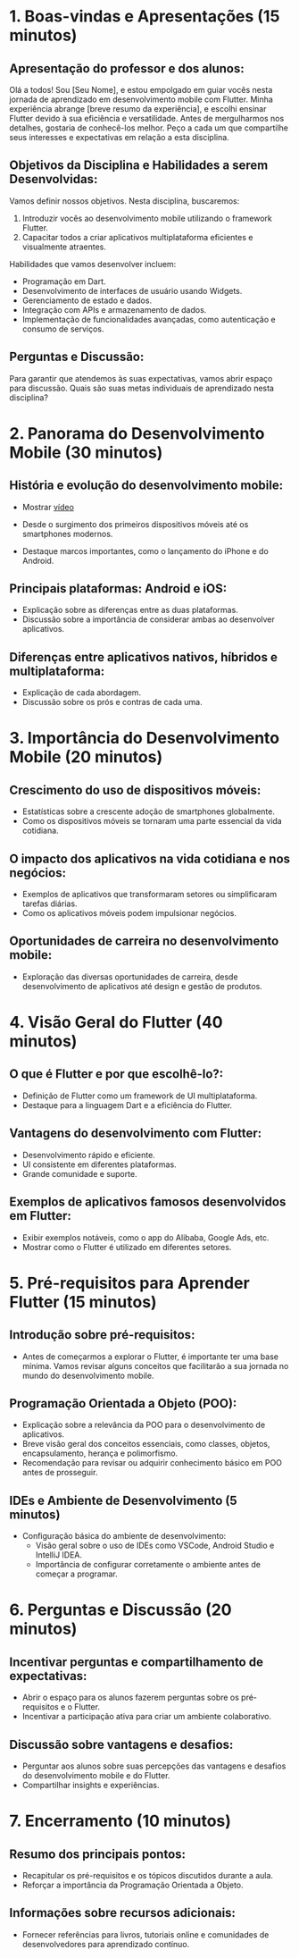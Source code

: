 # 1. Boas-vindas e Apresentações (15 minutos)

## Apresentação do professor e dos alunos:

Olá a todos! Sou [Seu Nome], e estou empolgado em guiar vocês nesta jornada de aprendizado em desenvolvimento mobile com Flutter. Minha experiência abrange [breve resumo da experiência], e escolhi ensinar Flutter devido à sua eficiência e versatilidade. Antes de mergulharmos nos detalhes, gostaria de conhecê-los melhor. Peço a cada um que compartilhe seus interesses e expectativas em relação a esta disciplina.

## Objetivos da Disciplina e Habilidades a serem Desenvolvidas:

Vamos definir nossos objetivos. Nesta disciplina, buscaremos:

1. Introduzir vocês ao desenvolvimento mobile utilizando o framework Flutter.
2. Capacitar todos a criar aplicativos multiplataforma eficientes e visualmente atraentes.

Habilidades que vamos desenvolver incluem:

- Programação em Dart.
- Desenvolvimento de interfaces de usuário usando Widgets.
- Gerenciamento de estado e dados.
- Integração com APIs e armazenamento de dados.
- Implementação de funcionalidades avançadas, como autenticação e consumo de serviços.

## Perguntas e Discussão:

Para garantir que atendemos às suas expectativas, vamos abrir espaço para discussão. Quais são suas metas individuais de aprendizado nesta disciplina?

# 2. Panorama do Desenvolvimento Mobile (30 minutos)

## História e evolução do desenvolvimento mobile:
- Mostrar [vídeo](https://youtu.be/jPsqInAxm6w?si=QCySoNRQXIclbURN)

- Desde o surgimento dos primeiros dispositivos móveis até os smartphones modernos.
- Destaque marcos importantes, como o lançamento do iPhone e do Android.

## Principais plataformas: Android e iOS:

- Explicação sobre as diferenças entre as duas plataformas.
- Discussão sobre a importância de considerar ambas ao desenvolver aplicativos.

## Diferenças entre aplicativos nativos, híbridos e multiplataforma:

- Explicação de cada abordagem.
- Discussão sobre os prós e contras de cada uma.

# 3. Importância do Desenvolvimento Mobile (20 minutos)

## Crescimento do uso de dispositivos móveis:

- Estatísticas sobre a crescente adoção de smartphones globalmente.
- Como os dispositivos móveis se tornaram uma parte essencial da vida cotidiana.

## O impacto dos aplicativos na vida cotidiana e nos negócios:

- Exemplos de aplicativos que transformaram setores ou simplificaram tarefas diárias.
- Como os aplicativos móveis podem impulsionar negócios.

## Oportunidades de carreira no desenvolvimento mobile:

- Exploração das diversas oportunidades de carreira, desde desenvolvimento de aplicativos até design e gestão de produtos.

# 4. Visão Geral do Flutter (40 minutos)

## O que é Flutter e por que escolhê-lo?:

- Definição de Flutter como um framework de UI multiplataforma.
- Destaque para a linguagem Dart e a eficiência do Flutter.

## Vantagens do desenvolvimento com Flutter:

- Desenvolvimento rápido e eficiente.
- UI consistente em diferentes plataformas.
- Grande comunidade e suporte.

## Exemplos de aplicativos famosos desenvolvidos em Flutter:

- Exibir exemplos notáveis, como o app do Alibaba, Google Ads, etc.
- Mostrar como o Flutter é utilizado em diferentes setores.

# 5. Pré-requisitos para Aprender Flutter (15 minutos)

## Introdução sobre pré-requisitos:

- Antes de começarmos a explorar o Flutter, é importante ter uma base mínima. Vamos revisar alguns conceitos que facilitarão a sua jornada no mundo do desenvolvimento mobile.

## Programação Orientada a Objeto (POO):

- Explicação sobre a relevância da POO para o desenvolvimento de aplicativos.
- Breve visão geral dos conceitos essenciais, como classes, objetos, encapsulamento, herança e polimorfismo.
- Recomendação para revisar ou adquirir conhecimento básico em POO antes de prosseguir.

## IDEs e Ambiente de Desenvolvimento (5 minutos)

- Configuração básica do ambiente de desenvolvimento:
  - Visão geral sobre o uso de IDEs como VSCode, Android Studio e IntelliJ IDEA.
  - Importância de configurar corretamente o ambiente antes de começar a programar.

# 6. Perguntas e Discussão (20 minutos)

## Incentivar perguntas e compartilhamento de expectativas:

- Abrir o espaço para os alunos fazerem perguntas sobre os pré-requisitos e o Flutter.
- Incentivar a participação ativa para criar um ambiente colaborativo.

## Discussão sobre vantagens e desafios:

- Perguntar aos alunos sobre suas percepções das vantagens e desafios do desenvolvimento mobile e do Flutter.
- Compartilhar insights e experiências.

# 7. Encerramento (10 minutos)

## Resumo dos principais pontos:

- Recapitular os pré-requisitos e os tópicos discutidos durante a aula.
- Reforçar a importância da Programação Orientada a Objeto.

## Informações sobre recursos adicionais:

- Fornecer referências para livros, tutoriais online e comunidades de desenvolvedores para aprendizado contínuo.
